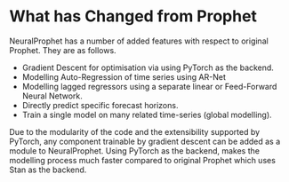 # What has Changed from Prophet

NeuralProphet has a number of added features with respect to original Prophet.
They are as follows.

* Gradient Descent for optimisation via using PyTorch as the backend.
* Modelling Auto-Regression of time series using AR-Net
* Modelling lagged regressors using a separate linear or Feed-Forward Neural Network.
* Directly predict specific forecast horizons.
* Train a single model on many related time-series (global modelling).

Due to the modularity of the code and the extensibility supported by PyTorch,
any component trainable by gradient descent can be added as a module
to NeuralProphet. Using PyTorch as the backend, makes the modelling process
much faster compared to original Prophet which uses Stan as the backend.
